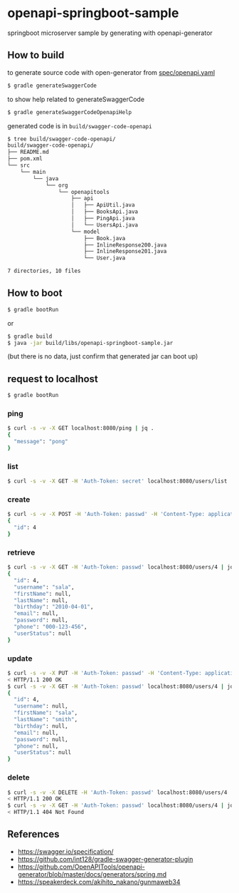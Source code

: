 # openapi-springboot-sample

springboot microserver sample by generating with openapi-generator

## How to build

to generate source code with open-generator from [spec/openapi.yaml](spec/openapi.yaml)

```bash
$ gradle generateSwaggerCode
```

to show help related to generateSwaggerCode

```bash
$ gradle generateSwaggerCodeOpenapiHelp
```

generated code is in `build/swagger-code-openapi`

```bash
$ tree build/swagger-code-openapi/
build/swagger-code-openapi/
├── README.md
├── pom.xml
└── src
    └── main
        └── java
            └── org
                └── openapitools
                    ├── api
                    │   ├── ApiUtil.java
                    │   ├── BooksApi.java
                    │   ├── PingApi.java
                    │   └── UsersApi.java
                    └── model
                        ├── Book.java
                        ├── InlineResponse200.java
                        ├── InlineResponse201.java
                        └── User.java

7 directories, 10 files
```

## How to boot

```bash
$ gradle bootRun
```

or

```bash
$ gradle build
$ java -jar build/libs/openapi-springboot-sample.jar
```
(but there is no data, just confirm that generated jar can boot up)

## request to localhost

```bash
$ gradle bootRun
```

### ping

```bash
$ curl -s -v -X GET localhost:8080/ping | jq .
{
  "message": "pong"
}
```

### list

```bash
$ curl -s -v -X GET -H 'Auth-Token: secret' localhost:8080/users/list | jq .
```

### create

```bash
$ curl -s -v -X POST -H 'Auth-Token: passwd' -H 'Content-Type: application/json' localhost:8080/users/create -d '{"id": 4, "username": "sala", "phone": "000-123-456", "birthday": "2010-04-01"}' | jq .
{
  "id": 4
}
```

### retrieve

```bash
$ curl -s -v -X GET -H 'Auth-Token: passwd' localhost:8080/users/4 | jq .
{
  "id": 4,
  "username": "sala",
  "firstName": null,
  "lastName": null,
  "birthday": "2010-04-01",
  "email": null,
  "password": null,
  "phone": "000-123-456",
  "userStatus": null
}
```

### update

```bash
$ curl -s -v -X PUT -H 'Auth-Token: passwd' -H 'Content-Type: application/json' localhost:8080/users/4 -d '{"firstName": "sala", "lastName": "smith"}' | jq .
< HTTP/1.1 200 OK
$ curl -s -v -X GET -H 'Auth-Token: passwd' localhost:8080/users/4 | jq .
{
  "id": 4,
  "username": null,
  "firstName": "sala",
  "lastName": "smith",
  "birthday": null,
  "email": null,
  "password": null,
  "phone": null,
  "userStatus": null
}
```

### delete

```bash
$ curl -s -v -X DELETE -H 'Auth-Token: passwd' localhost:8080/users/4 | jq .
< HTTP/1.1 200 OK
$ curl -s -v -X GET -H 'Auth-Token: passwd' localhost:8080/users/4 | jq .
< HTTP/1.1 404 Not Found
```

## References

* https://swagger.io/specification/
* https://github.com/int128/gradle-swagger-generator-plugin
* https://github.com/OpenAPITools/openapi-generator/blob/master/docs/generators/spring.md
* https://speakerdeck.com/akihito_nakano/gunmaweb34

